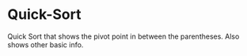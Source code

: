 # Quick-Sort
Quick Sort that shows the pivot point in between the parentheses. Also shows other basic info.
